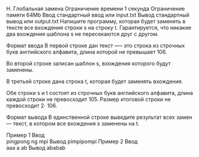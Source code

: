 H. Глобальная замена
Ограничение времени	1 секунда
Ограничение памяти	64Mb
Ввод	стандартный ввод или input.txt
Вывод	стандартный вывод или output.txt
Напишите программу, которая будет заменять в тексте все вхождения строки s на строку t. Гарантируется, что никакие два вхождения шаблона s не пересекаются друг с другом.

Формат ввода
В первой строке дан текст —– это строка из строчных букв английского алфавита, длина которой не превышает 106.

Во второй строке записан шаблон s, вхождения которого будут заменены.

В третьей строке дана строка t, которая будет заменять вхождения.

Обе строки s и t состоят из строчных букв английского алфавита, длина каждой строки не превосходит 105. Размер итоговой строки не превосходит 2⋅ 106.

Формат вывода
В единственной строке выведите результат всех замен — текст, в котором все вхождения s заменены на t.

Пример 1
Ввод	
pingpong
ng
mpi
Вывод
pimpipompi
Пример 2
Ввод	
aaa
a
ab
Вывод
ababab